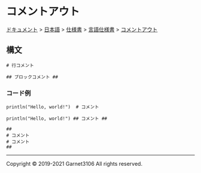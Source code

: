 # コメントアウト

[ドキュメント](../../../../index.md) > [日本語](../../../index.md) > [仕様書](../../index.md) > [言語仕様書](../index.md) > [コメントアウト](./index.md)

## 構文

```
# 行コメント

## ブロックコメント ##
```

### コード例

```
println("Hello, world!")  # コメント

println("Hello, world!") ## コメント ##

##
# コメント
# コメント
##
```

---

Copyright © 2019-2021 Garnet3106 All rights reserved.
